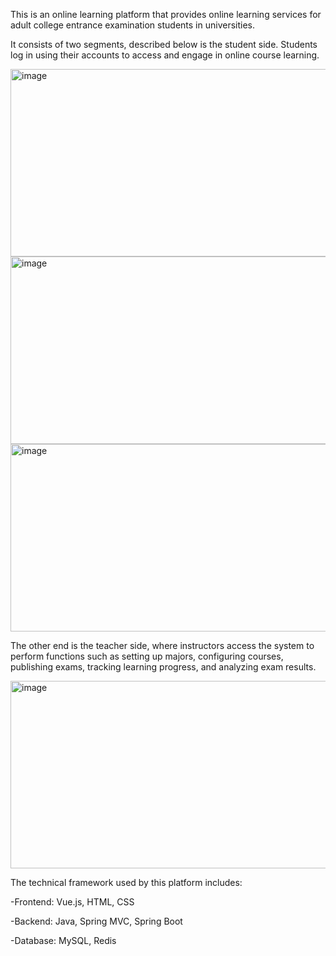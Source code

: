
This is an online learning platform that provides online learning services for adult college entrance examination students in universities.

It consists of two segments, described below is the student side. Students log in using their accounts to access and engage in online course learning.

<img width="688" height="300" alt="image" src="https://github.com/user-attachments/assets/64438eda-1624-45e1-ade7-9f253eb1543d" />
<img width="688" height="300" alt="image" src="https://github.com/user-attachments/assets/32b7ec4e-3846-4967-8c4c-60a55e2ae867" />
<img width="688" height="300" alt="image" src="https://github.com/user-attachments/assets/7c7c18f1-4857-45c0-9a24-2765aa2b7c8b" />

The other end is the teacher side, where instructors access the system to perform functions such as setting up majors, configuring courses, publishing exams, tracking learning progress, and analyzing exam results.

<img width="688" height="300" alt="image" src="https://github.com/user-attachments/assets/fd1a2213-c226-424d-94bd-3bec8f3f368d" />

The technical framework used by this platform includes:

-Frontend: Vue.js, HTML, CSS

-Backend: Java, Spring MVC, Spring Boot

-Database: MySQL, Redis
